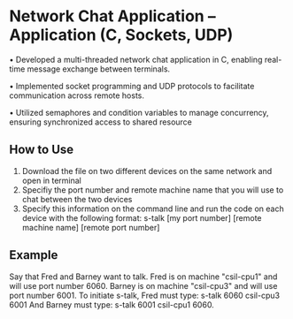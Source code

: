 # Network Chat Application – Application (C, Sockets, UDP)

• Developed a multi-threaded network chat application in C, enabling real-time message exchange between terminals.

• Implemented socket programming and UDP protocols to facilitate communication across remote hosts.

• Utilized semaphores and condition variables to manage concurrency, ensuring synchronized access to shared resource

## How to Use 

1. Download the file on two different devices on the same network and open in terminal
2. Specifiy the port number and remote machine name that you will use to chat between the two devices
3. Specify this information on the command line and run the code on each device with the following format: s-talk [my port number] [remote machine name] [remote port number]

## Example 
Say that Fred and Barney want to talk. 
Fred is on machine "csil-cpu1" and will use port number 6060. Barney is on machine "csil-cpu3" and will use port number 6001.
To initiate s-talk, Fred must type: s-talk 6060 csil-cpu3 6001
And Barney must type: s-talk 6001 csil-cpu1 6060.

